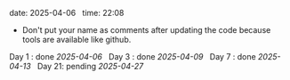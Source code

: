 date: 2025-04-06  
time: 22:08  

- Don't put your name as comments after updating the code because tools are available like github.

Day 1 : done *2025-04-06*  
Day 3 : done *2025-04-09*  
Day 7 : done *2025-04-13*  
Day 21: pending *2025-04-27*
